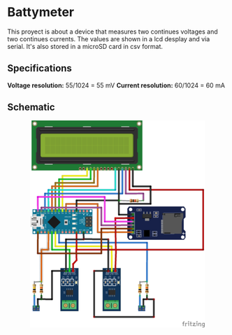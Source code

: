# Battymeter

This proyect is about a device that measures two continues voltages and two continues currents. The values are shown in a lcd desplay and via serial. It's also stored in a microSD card in csv format.


## Specifications

**Voltage resolution:** 55/1024 = 55 mV
**Current resolution:** 60/1024 = 60 mA


## Schematic

<p align="center">
	<img src="schematic/BattyMeter_schematic_bb.png" width="400">	
</p>

